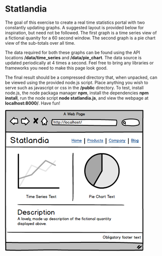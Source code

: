 Statlandia
==========

The goal of this exercise to create a real time statistics portal with two constantly updating graphs. A suggested layout is provided below for inspiration, but need not be followed. The first graph is a time series view of a fictional quanity for a 60 second window.  The second graph is a pie chart view of the sub-totals over all time.

The data required for both these graphs can be found using the API locations **/data/time_series** and **/data/pie_chart**. The data source is updated periodically at 4 times a second.  Feel free to bring any libraries or frameworks you need to make this page look good.

The final result should be a compressed directory that, when unpacked, can be viewed using the provided node.js script. Place anything you wish to serve such as javascript or css in the **/public** directory.  To test, install node.js, the node packaga manager **npm**, install the dependencies **npm install**, run the node script **node statlandia.js**, and view the webpage at **localhost:8000/**. Have fun!

![](public/design.png)

